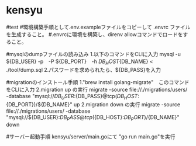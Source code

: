 # kensyu
#test
#環境構築手順として.env.exampleファイルをコピーして .envrc ファイルを生成すること。
#.envrcに環境を構築し、direnv allowコマンドでロードをすること。

#mysqlのdumpファイルの読み込み 
1.以下のコマンドをCLIに入力
mysql -u ${DB_USER} -p　-P ${DB_PORT}　-h ${DB_HOST}${DB_NAME} < ./tool/dump.sql
2.パスワードを求められたら、${DB_PASS}を入力

#migrationのインストール手順
1."brew install golang-migrate"　このコマンドをCLIに入力
2.migration up の実行
migrate -source file://./migrations/users/ -database "mysql://${DB_USER}:${DB_PASS}@tcp(${DB_HOST}:${DB_PORT})/${DB_NAME}" up
2.migration down の実行
migrate -source file://./migrations/users/ -database "mysql://${DB_USER}:${DB_PASS}@tcp(${DB_HOST}:${DB_PORT})/${DB_NAME}" down

#サーバー起動手順
kensyu/server/main.goにて "go run main.go"を実行
